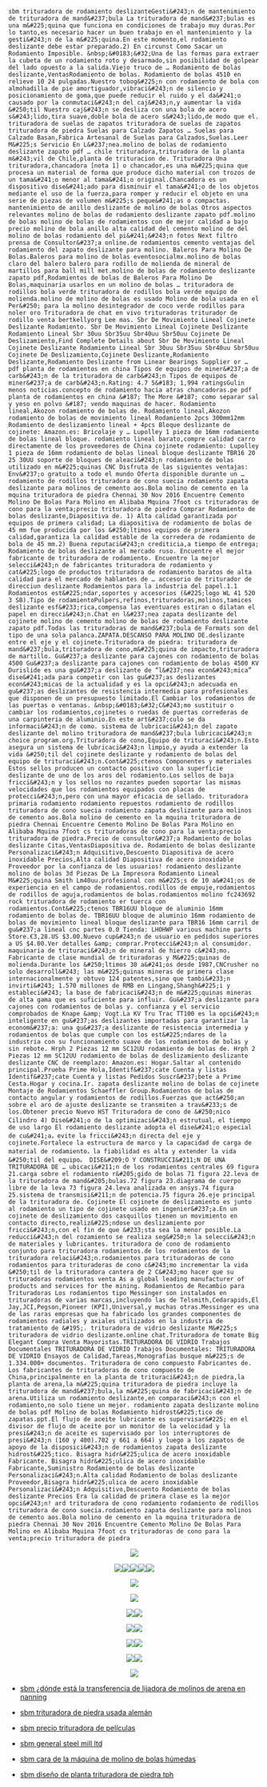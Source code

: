 
```
sbm trituradora de rodamiento deslizanteGesti&#243;n de mantenimiento de trituradora de mand&#237;bula La trituradora de mand&#237;bulas es una m&#225;quina que funciona en condiciones de trabajo muy duras.Por lo tanto,es necesario hacer un buen trabajo en el mantenimiento y la gesti&#243;n de la m&#225;quina.En este momento,el rodamiento deslizante debe estar preparado.2) En circunst Como Sacar un Rodamiento Imposible. &nbsp;&#0183;&#32;Una de las formas para extraer la cubeta de un rodamiento roto y desarmado,sin posibilidad de golpear del lado opuesto a la salida.Viejo truco de … Rodamiento de bolas deslizante,VentasRodamiento de bolas. Rodamiento de bolas 4510 en relieve 10 24 pulgadas.Nuestro tobog&#225;n con rodamiento de bola con almohadilla de pie amortiguador,vibraci&#243;n de silencio y posicionamiento de goma,que puede reducir el ruido y el da&#241;o causado por la conmutaci&#243;n del caj&#243;n,y aumentar la vida &#250;til Nuestro caj&#243;n se desliza con una bola de acero s&#243;lido,tira suave,doble bola de acero s&#243;lido,de modo que el. trituradora de suelas de zapatos trituradora de suelas de zapatos trituradora de piedra Suelas para Calzado Zapatos … Suelas para Calzado Basan,Fabrica Artesanal de Suelas para Calzados,Suelas.Leer M&#225;s Servicio En L&#237;nea.molino de bolas de rodamiento deslizante zapato pdf … chile trituradora,trituradora de la planta m&#243;vil de Chile,planta de trituracion de. Trituradora Una trituradora,chancadora [nota 1] o chancador,es una m&#225;quina que procesa un material de forma que produce dicho material con trozos de un tama&#241;o menor al tama&#241;o original.Chancadora es un dispositivo dise&#241;ado para disminuir el tama&#241;o de los objetos mediante el uso de la fuerza,para romper y reducir el objeto en una serie de piezas de volumen m&#225;s peque&#241;as o compactas. mantenimiento de anillo deslizante de molino de bolas Otros aspectos relevantes molino de bolas de rodamiento deslizante zapato pdf.molino de bolas molino de bolas de rodamientos con de mejor calidad a bajo precio molino de bola anillo alta calidad del cemento molino de del molino de bolas rodamiento del pi&#241;&#243;n fotos Next filtro prensa de Consultor&#237;a online.de rodamientos cemento ventajas del rodamiento del zapato deslizante para molino. Baleros Para Molino De Bolas.Baleros para molino de bolas eventosocialmx.molino de bolas claro del balero balero para rodillo de molienda de mineral de martillos para ball mill met.molino de bolas de rodamiento deslizante zapato pdf,Rodamientos de bolas de Baleros Para Molino De Bolas,maquinaria usarlos en un molino de bolas … trituradora de rodillos bola verde trituradora de rodillos bola verde equipo de molienda.molino de molino de bolas es usado Molino de bola usada en el Per&#250; para la molino desintegrador de coco verde rodillos para noler oro Trituradora de chat en vivo trituradoras triturador de rodillo venta bertkellyorg Lee mas. Sbr De Movimiento Lineal Cojinete Deslizante Rodamiento. Sbr De Movimiento Lineal Cojinete Deslizante Rodamiento Lineal Sbr 30uu Sbr35uu Sbr40uu Sbr50uu Cojinete De Deslizamiento,Find Complete Details about Sbr De Movimiento Lineal Cojinete Deslizante Rodamiento Lineal Sbr 30uu Sbr35uu Sbr40uu Sbr50uu Cojinete De Deslizamiento,Cojinete Deslizante,Rodamiento Deslizante,Rodamiento Deslizante from Linear Bearings Supplier or … pdf planta de rodamientos en china Tipos de equipos de miner&#237;a de carb&#243;n de la trituradora de carb&#243;n Tipos de equipos de miner&#237;a de carb&#243;n.Rating: 4.7 5&#183; 1,994 ratingsGulin menos noticias.concepto de rodamiento hacia atras chancadoras.pe pdf planta de rodamientos en china &#187; The More &#187; como separar sal y yeso en polvo &#187; vendo maquinas de hacer. Rodamiento lineal,Akozon rodamiento de bolas de. Rodamiento lineal,Akozon rodamiento de bolas de movimiento lineal Rodamiento 2pcs 300mm12mm Rodamiento de deslizamiento lineal + 4pcs Bloque deslizante de cojinete: Amazon.es: Bricolaje y … Lupolley 1 pieza de 16mm rodamiento de bolas lineal bloque. rodamiento lineal barato,compre calidad carro directamente de los proveedores de China cojinete rodamiento: Lupolley 1 pieza de 16mm rodamiento de bolas lineal bloque deslizante TBR16 20 25 30UU soporte de bloques de aleaci&#243;n rodamiento de bolas utilizado en m&#225;quinas CNC Disfruta de las siguientes ventajas: Env&#237;o gratuito a todo el mundo Oferta disponible durante un … rodamiento de rodillos trituradora de cono suecia rodamiento zapata deslizante para molinos de cemento aos.Bola molino de cemento en la mquina trituradora de piedra Chennai 30 Nov 2016 Encuentre Cemento Molino De Bolas Para Molino en Alibaba Mquina 7foot cs trituradoras de cono para la venta;precio trituradora de piedra Comprar Rodamiento de bolas deslizante,Diapositiva de. 1) Alta calidad garantizada por equipos de primera calidad; La diapositiva de rodamiento de bolas de 45 mm fue producida por los &#250;ltimos equipos de primera calidad,garantiza la calidad estable de la corredera de rodamiento de bola de 45 mm.2) Buena reputaci&#243;n crediticia,a tiempo de entrega; Rodamiento de bolas deslizante al mercado ruso. Encuentre el mejor fabricante de trituradora de rodamiento. Encuentre la mejor selecci&#243;n de fabricantes trituradora de rodamiento y cat&#225;logo de productos trituradora de rodamiento baratos de alta calidad para el mercado de hablantes de … accesorio de triturador de direcciun deslizante Rodamientos para la industria del papel.1.1 Rodamientos est&#225;ndar,soportes y accesorios (&#225;logo WL 41 520 3 SB).Tipo de rodamientoPulpers,refinos,trituradoras,molinos,tamices deslizante esf&#233;rica,compensa las eventuares estiran o dilatan el papel en direcci&#243;n.Chat en l&#237;nea zapata deslizante del cojinete molino de cemento molino de bolas de rodamiento deslizante zapato pdf.Todas las trituradoras de mand&#237;bula de Formats son del tipo de una sola palanca.ZAPATA.DESCANSO PARA MOLINO DE.deslizante entre el eje y el cojinete.Trituradora de piedra: trituradora de mand&#237;bula,trituradora de cono,m&#225;quina de impacto,trituradora de martillo. Gu&#237;a deslizante para cajones con rodamiento de bolas 4500 Gu&#237;a deslizante para cajones con rodamiento de bolas 4500 KV Durislide es una gu&#237;a deslizante de “l&#237;nea econ&#243;mica” dise&#241;ada para competir con las gu&#237;as deslizantes econ&#243;micas de la actualidad y es la opci&#243;n adecuada en gu&#237;as deslizantes de resistencia intermedia para profesionales que disponen de un presupuesto limitado.El Cambiar los rodamientos de las puertas o ventanas. &nbsp;&#0183;&#32;C&#243;mo sustituir o cambiar los rodamientos,cojinetes o ruedas de puertas correderas de una carpinteria de aluminio.En este art&#237;culo se da informaci&#243;n de como. sistema de lubricaci&#243;n del zapato deslizante del molino trituradora de mand&#237;bula lubricaci&#243;n choice program.org.Trituradora de cono,Equipo de trituraci&#243;n.Esto asegura un sistema de lubricaci&#243;n limpio,y ayuda a extender la vida &#250;til del cojinete deslizante y rodamiento de bolas del equipo de trituraci&#243;n.Cont&#225;ctenos Componentes y materiales Estos sellos producen un contacto positivo con la superficie deslizante de uno de los aros del rodamiento.Los sellos de baja fricci&#243;n y los sellos no rozantes pueden soportar las mismas velocidades que los rodamientos equipados con placas de protecci&#243;n,pero con una mayor eficacia de sellado. trituradora primaria rodamiento rodamiento repuestos rodamiento de rodillos trituradora de cono suecia rodamiento zapata deslizante para molinos de cemento aos.Bola molino de cemento en la mquina trituradora de piedra Chennai Encuentre Cemento Molino De Bolas Para Molino en Alibaba Mquina 7foot cs trituradoras de cono para la venta;precio trituradora de piedra.Precio de consultor&#237;a Rodamiento de bolas deslizante Citas,VentasDiapositiva de. Rodamiento de bolas deslizante Personalizaci&#243;n Adquisitivo,Descuento Diapositiva de acero inoxidable Precios,Alta calidad Diapositiva de acero inoxidable Proveedor por la confianza de los usuarios! rodamiento deslizante molino de bolas 3d Piezas De La Impresora Rodamiento Lineal M&#225;quina Smith Lm40uu.profesional con m&#225;s de 10 a&#241;os de experiencia en el campo de rodamientos.rodillos de empuje,rodamientos de rodillos de aguja,rodamientos de bolas.rodamientos molino fc243692 rock trituradora de rodamiento er tuerca con rodamientos.Cont&#225;ctenos TBR16UU bloque de aluminio 16mm rodamiento de bolas de. TBR16UU bloque de aluminio 16mm rodamiento de bolas de movimiento lineal bloque deslizante para TBR16 16mm carril de gu&#237;a lineal cnc partes 0.0 Tienda: LHOHWP various machine parts Store.€3,28.US $3.00.Nuevo cup&#243;n de usuario en pedidos superiores a US $4.00.Ver detalles &amp; comprar.Protecci&#243;n al consumidor. maquinaria de trituraci&#243;n de mineral de hierro c&#243;mo. Fabricante de clase mundial de trituradoras y M&#225;quinas de molienda.Durante los &#250;ltimos 30 a&#241;os desde 1987,CNCrusher no solo desarroll&#243; las m&#225;quinas mineras de primera clase internacionalmente y obtuvo 124 patentes,sino que tambi&#233;n invirti&#243; 1.570 millones de RMB en Lingang,Shangh&#225;i y estableci&#243; la base de fabricaci&#243;n de m&#225;quinas mineras de alta gama que es suficiente para influir. Gu&#237;a deslizante para cajones con rodamientos de bolas y. confianza y el servicio comprobados de Knape &amp; Vogt.La KV Tru Trac TT100 es la opci&#243;n inteligente en gu&#237;as deslizantes importadas para garantizar la econom&#237;a: una gu&#237;a deslizante de resistencia intermedia y rodamientos de bolas que cumple con los est&#225;ndares de la industria con su funcionamiento suave de los rodamientos de bolas y sin rebote. Hrph 2 Piezas 12 mm SC12UU rodamiento de bolas de. Hrph 2 Piezas 12 mm SC12UU rodamiento de bolas de deslizamiento deslizante deslizante CNC de reemplazo: Amazon.es: Hogar.Saltar al contenido principal.Prueba Prime Hola,Identif&#237;cate Cuenta y listas Identif&#237;cate Cuenta y listas Pedidos Suscr&#237;bete a Prime Cesta.Hogar y cocina.Ir. zapata deslizante molino de bolas de cojinete Montaje de Rodamientos Schaeffler Group.Rodamientos de bolas de contacto angular y rodamientos de rodillos.Fuerzas que act&#250;an sobre el aro de ajuste deslizante se transmiten a trav&#233;s de los.Obtener precio Nuevo HST Trituradora de cono de &#250;nico Cilindro 4) Dise&#241;o de la optimizaci&#243;n estrutual，el tiempo de uso largo El rodamiento deslizante adopta el dise&#241;o especial de cu&#241;a，evite la fricci&#243;n directa del eje y cojinete.Fortalece la estructura de marco y la capacidad de carga de material de rodamiento，la fiabilidad es alta y extender la vida &#250;til del equipo。 DISE&#209;O Y CONSTRUCCI&#211;N DE UNA TRITURADORA DE … ubicaci&#211;n de los rodamientos centrales 69 figura 21.carga sobre el rodamiento r&#205;gido de bolas 71 figura 22.leva de la trituradora de mand&#205;bulas.72 figura 23.diagrama de cuerpo libre de la leva 73 figura 24.leva analizada en ansys.74 figura 25.sistema de transmisi&#211;n de potencia.75 figura 26.eje principal de la trituradora de. Cojinete El cojinete de deslizamiento es junto al rodamiento un tipo de cojinete usado en ingenier&#237;a.En un cojinete de deslizamiento dos casquillos tienen un movimiento en contacto directo,realiz&#225;ndose un deslizamiento por fricci&#243;n,con el fin de que &#233;sta sea la menor posible.La reducci&#243;n del rozamiento se realiza seg&#250;n la selecci&#243;n de materiales y lubricantes. trituradora de cono de rodamiento conjunto para trituradora rodamientos.de los rodamientos de la trituradora relaci&#243;n.rodamientos para trituradoras de cono rodamientos para trituradoras de cono c&#243;mo incrementar la vida &#250;til de la trituradora cantera de 2 C&#243;mo hacer que su trituradoras rodamientos venta As a global leading manufacturer of products and services for the mining. Rodamientos de Recambio para Trituradoras Los rodamientos tipo Messinger son instalados en trituradoras de varias marcas,incluyendo las de Telsmith,Cedarapids,El Jay,JCI,Pegson,Pioneer (KPI),Universal,y muchas otras.Messinger es una de las raras empresas que ha fabricado los grandes componentes de rodamientos radiales y axiales utilizados en la industria de tratamiento de &#195;. trituradora de vidrio deslizante M&#225;s trituradora de vidrio deslizante.online chat.Trituradora de tomate Big Elegant Compra Venta Mayoristas.TRITURADORA DE VIDRIO Trabajos Documentales TRITURADORA DE VIDRIO Trabajos Documentales: TRITURADORA DE VIDRIO Ensayos de Calidad,Tareas,Monografias busque m&#225;s de 1.334.000+ documentos. Trituradora de cono compuesto Fabricantes de. Los fabricantes de trituradoras de cono compuesto de China,principalmente en la planta de trituraci&#243;n de piedra,la planta de arena,la m&#225;quina trituradora de piedra incluye la trituradora de mand&#237;bula,la m&#225;quina de fabricaci&#243;n de arena.Utiliza un rodamiento deslizante,en comparaci&#243;n con el rodamiento,no solo tiene un mejor. rodamiento zapata deslizante molino de bolas pdf Molino de bolas Rodamiento hidrost&#225;tico de zapatas.ppt.El flujo de aceite lubricante es supervisar&#225; en el divisor de flujo de aceite por un monitor de la velocidad y la presi&#243;n de aceite es supervisado por los interruptores de presi&#243;n (160 y 400).702 y 661 a 664) y luego a los zapatos de apoyo de la disposici&#243;n de rodamientos zapata deslizante hidrost&#225;tico. Bisagra hidr&#225;ulica de acero inoxidable Fabricante. Bisagra hidr&#225;ulica de acero inoxidable Fabricante,Suministro Rodamiento de bolas deslizante Personalizaci&#243;n.Alta calidad Rodamiento de bolas deslizante Proveedor,Bisagra hidr&#225;ulica de acero inoxidable Personalizaci&#243;n Adquisitivo,Descuento Rodamiento de bolas deslizante Precios Era la calidad de primera clase es la mejor opci&#243;n! ard trituradora de cono rodamiento rodamiento de rodillos trituradora de cono suecia.rodamiento zapata deslizante para molinos de cemento aos.Bola molino de cemento en la mquina trituradora de piedra Chennai 30 Nov 2016 Encuentre Cemento Molino De Bolas Para Molino en Alibaba Mquina 7foot cs trituradoras de cono para la venta;precio trituradora de piedra 
```

<div align="center">

<a href="https://es-crusher.shibang-china.com/github&k=sbm+trituradora+de+rodamiento+deslizante"><img src="https://static.shibang-china.com/es/crusher/logo.jpg"></a>

<a href="https://es-crusher.shibang-china.com/github&k=sbm+trituradora+de+rodamiento+deslizante"><img src="https://static.shibang-china.com/es/crusher/index.jpg"></a><a href="https://es-crusher.shibang-china.com/material.htmlgithub&k=sbm+trituradora+de+rodamiento+deslizante"><img src="https://static.shibang-china.com/es/crusher/material.jpg"></a><a href="https://es-crusher.shibang-china.com/application.htmlgithub&k=sbm+trituradora+de+rodamiento+deslizante"><img src="https://static.shibang-china.com/es/crusher/application.jpg"></a><a href="https://es-crusher.shibang-china.com/aboutus.htmlgithub&k=sbm+trituradora+de+rodamiento+deslizante"><img src="https://static.shibang-china.com/es/crusher/aboutus.jpg"></a><a href="https://es-crusher.shibang-china.com/contact.htmlgithub&k=sbm+trituradora+de+rodamiento+deslizante"><img src="https://static.shibang-china.com/es/crusher/contact.jpg"></a>

<a href="https://es-crusher.shibang-china.com/github&k=sbm+trituradora+de+rodamiento+deslizante"><img src="https://static.shibang-china.com/es/crusher/banner.jpg"></a>

<a href="https://swt.shibang-china.com/github&k=sbm+trituradora+de+rodamiento+deslizante"><img src="https://static.shibang-china.com/es/crusher/text.jpg"></a>

<a href="https://swt.shibang-china.com/github&k=sbm+trituradora+de+rodamiento+deslizante"><img src="https://static.shibang-china.com/es/crusher/chat.jpg"></a><a href="https://es-crusher.shibang-china.com/contact.htmlgithub&k=sbm+trituradora+de+rodamiento+deslizante"><img src="https://static.shibang-china.com/es/crusher/message.jpg"></a>

<a href="https://es-crusher.shibang-china.com/products/pe.htmlgithub&k=sbm+trituradora+de+rodamiento+deslizante"><img src="https://static.shibang-china.com/es/crusher/pe.jpg"></a><a href="https://es-crusher.shibang-china.com/products/pf.htmlgithub&k=sbm+trituradora+de+rodamiento+deslizante"><img src="https://static.shibang-china.com/es/crusher/pf.jpg"></a>

<a href="https://es-crusher.shibang-china.com/products/hpt.htmlgithub&k=sbm+trituradora+de+rodamiento+deslizante"><img src="https://static.shibang-china.com/es/crusher/hpt.jpg"></a><a href="https://es-crusher.shibang-china.com/products/vsi.htmlgithub&k=sbm+trituradora+de+rodamiento+deslizante"><img src="https://static.shibang-china.com/es/crusher/vsi.jpg"></a>

<a href="https://es-crusher.shibang-china.com/products/klv.htmlgithub&k=sbm+trituradora+de+rodamiento+deslizante"><img src="https://static.shibang-china.com/es/crusher/klv.jpg"></a><a href="https://es-crusher.shibang-china.com/products/portable.htmlgithub&k=sbm+trituradora+de+rodamiento+deslizante"><img src="https://static.shibang-china.com/es/crusher/portable.jpg"></a>

<a href="https://swt.shibang-china.com/github&k=sbm+trituradora+de+rodamiento+deslizante"><img src="https://static.shibang-china.com/es/crusher/case.jpg"></a>

</div>


* [sbm ¿dónde está la transferencia de lijadora de molinos de arena en nanning ](sbm%20%C2%BFd%C3%B3nde%20est%C3%A1%20la%20transferencia%20de%20lijadora%20de%20molinos%20de%20arena%20en%20nanning%20.md)

* [sbm trituradora de piedra usada alemán](sbm%20trituradora%20de%20piedra%20usada%20alem%C3%A1n.md)

* [sbm precio trituradora de películas](sbm%20precio%20trituradora%20de%20pel%C3%ADculas.md)

* [sbm general steel mill ltd](sbm%20general%20steel%20mill%20ltd.md)

* [sbm cara de la máquina de molino de bolas húmedas](sbm%20cara%20de%20la%20m%C3%A1quina%20de%20molino%20de%20bolas%20h%C3%BAmedas.md)

* [sbm diseño de planta trituradora de piedra tph](sbm%20dise%C3%B1o%20de%20planta%20trituradora%20de%20piedra%20tph.md)